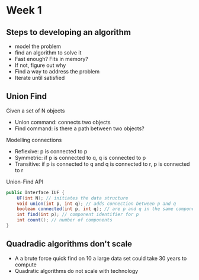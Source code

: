 # Week 1

## Steps to developing an algorithm

- model the problem
- find an algorithm to solve it
- Fast enough? Fits in memory?
- If not, figure out why
- Find a way to address the problem
- Iterate until satisfied

## Union Find

Given a set of N objects

- Union command: connects two objects
- Find command: is there a path between two objects?

Modelling connections

- Reflexive: p is connected to p
- Symmetric: if p is connected to q, q is connected to p
- Transitive: if p is connected to q and q is connected to r, p is connected to r

Union-Find API

```java
public Interface IUF {
    UF(int N); // initiates the data structure
    void union(int p, int q); // adds connection between p and q
    boolean connected(int p, int q); // are p and q in the same component?
    int find(int p); // component identifier for p
    int count(); // number of components
}
```

## Quadradic algorithms don't scale

- A a brute force quick find on 10 a large data set could take 30 years to compute
- Quadratic algorithms do not scale with technology
